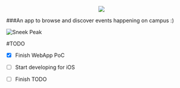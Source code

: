 <p align="center">
  <img align="center" src="http://i.imgur.com/RfvXMFr.png" />

</p>

###An app to browse and discover events happening on campus :)



![Sneek Peak](http://i.imgur.com/VHKMqcy.png)

#TODO

- [x] Finish WebApp PoC
- [ ] Start developing for iOS
- [ ] Finish TODO

